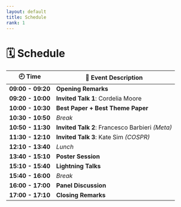 ```yaml
---
layout: default
title: Schedule
rank: 1
---
```


# 🗓️ Schedule

| 🕘 Time           | 📌 Event Description                                |
|------------------|-----------------------------------------------------|
| **09:00 - 09:20** | **Opening Remarks**                                |
| **09:20 - 10:00** | **Invited Talk 1**: Cordelia Moore                 |
| **10:00 - 10:30** | **Best Paper + Best Theme Paper**                 |
| **10:30 - 10:50** | *Break*                                            |
| **10:50 - 11:30** | **Invited Talk 2**: Francesco Barbieri *(Meta)*    |
| **11:30 - 12:10** | **Invited Talk 3**: Kate Sim *(COSPR)*             |
| **12:10 - 13:40** | *Lunch*                                            |
| **13:40 - 15:10** | **Poster Session**                                |
| **15:10 - 15:40** | **Lightning Talks**                               |
| **15:40 - 16:00** | *Break*                                            |
| **16:00 - 17:00** | **Panel Discussion**                              |
| **17:00 - 17:10** | **Closing Remarks**                               |
